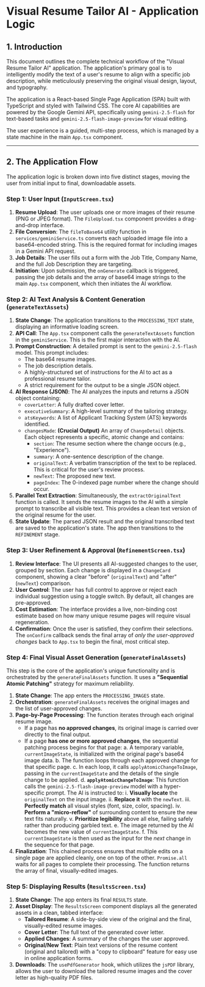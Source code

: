 # Visual Resume Tailor AI - Application Logic

## 1. Introduction

This document outlines the complete technical workflow of the "Visual Resume Tailor AI" application. The application's primary goal is to intelligently modify the text of a user's resume to align with a specific job description, while meticulously preserving the original visual design, layout, and typography.

The application is a React-based Single Page Application (SPA) built with TypeScript and styled with Tailwind CSS. The core AI capabilities are powered by the Google Gemini API, specifically using `gemini-2.5-flash` for text-based tasks and `gemini-2.5-flash-image-preview` for visual editing.

The user experience is a guided, multi-step process, which is managed by a state machine in the main `App.tsx` component.

---

## 2. The Application Flow

The application logic is broken down into five distinct stages, moving the user from initial input to final, downloadable assets.

### Step 1: User Input (`InputScreen.tsx`)

1.  **Resume Upload**: The user uploads one or more images of their resume (PNG or JPEG format). The `FileUpload.tsx` component provides a drag-and-drop interface.
2.  **File Conversion**: The `fileToBase64` utility function in `services/geminiService.ts` converts each uploaded image file into a base64-encoded string. This is the required format for including images in a Gemini API request.
3.  **Job Details**: The user fills out a form with the Job Title, Company Name, and the full Job Description they are targeting.
4.  **Initiation**: Upon submission, the `onGenerate` callback is triggered, passing the job details and the array of base64 image strings to the main `App.tsx` component, which then initiates the AI workflow.

### Step 2: AI Text Analysis & Content Generation (`generateTextAssets`)

1.  **State Change**: The application transitions to the `PROCESSING_TEXT` state, displaying an informative loading screen.
2.  **API Call**: The `App.tsx` component calls the `generateTextAssets` function in the `geminiService`. This is the first major interaction with the AI.
3.  **Prompt Construction**: A detailed prompt is sent to the `gemini-2.5-flash` model. This prompt includes:
    *   The base64 resume images.
    *   The job description details.
    *   A highly-structured set of instructions for the AI to act as a professional resume tailor.
    *   A strict requirement for the output to be a single JSON object.
4.  **AI Response (JSON)**: The AI analyzes the inputs and returns a JSON object containing:
    *   `coverLetter`: A fully drafted cover letter.
    *   `executiveSummary`: A high-level summary of the tailoring strategy.
    *   `atsKeywords`: A list of Applicant Tracking System (ATS) keywords identified.
    *   `changesMade`: **(Crucial Output)** An array of `ChangeDetail` objects. Each object represents a specific, atomic change and contains:
        *   `section`: The resume section where the change occurs (e.g., "Experience").
        *   `summary`: A one-sentence description of the change.
        *   `originalText`: A verbatim transcription of the text to be replaced. This is critical for the user's review process.
        *   `newText`: The proposed new text.
        *   `pageIndex`: The 0-indexed page number where the change should occur.
5.  **Parallel Text Extraction**: Simultaneously, the `extractOriginalText` function is called. It sends the resume images to the AI with a simple prompt to transcribe all visible text. This provides a clean text version of the original resume for the user.
6.  **State Update**: The parsed JSON result and the original transcribed text are saved to the application's state. The app then transitions to the `REFINEMENT` stage.

### Step 3: User Refinement & Approval (`RefinementScreen.tsx`)

1.  **Review Interface**: The UI presents all AI-suggested changes to the user, grouped by section. Each change is displayed in a `ChangeCard` component, showing a clear "before" (`originalText`) and "after" (`newText`) comparison.
2.  **User Control**: The user has full control to approve or reject each individual suggestion using a toggle switch. By default, all changes are pre-approved.
3.  **Cost Estimation**: The interface provides a live, non-binding cost estimate based on how many unique resume pages will require visual regeneration.
4.  **Confirmation**: Once the user is satisfied, they confirm their selections. The `onConfirm` callback sends the final array of *only the user-approved changes* back to `App.tsx` to begin the final, most critical step.

### Step 4: Final Visual Asset Generation (`generateFinalAssets`)

This step is the core of the application's unique functionality and is orchestrated by the `generateFinalAssets` function. It uses a **"Sequential Atomic Patching"** strategy for maximum reliability.

1.  **State Change**: The app enters the `PROCESSING_IMAGES` state.
2.  **Orchestration**: `generateFinalAssets` receives the original images and the list of user-approved changes.
3.  **Page-by-Page Processing**: The function iterates through each original resume image.
    *   If a page has **no approved changes**, its original image is carried over directly to the final output.
    -   If a page **has one or more approved changes**, the sequential patching process begins for that page:
        a.  A temporary variable, `currentImageState`, is initialized with the original page's base64 image data.
        b.  The function loops through each approved change for that specific page.
        c.  In each loop, it calls `applyAtomicChangeToImage`, passing in the `currentImageState` and the details of the single change to be applied.
        d.  **`applyAtomicChangeToImage`**: This function calls the `gemini-2.5-flash-image-preview` model with a hyper-specific prompt. The AI is instructed to:
            i.  **Visually locate** the `originalText` on the input image.
            ii. **Replace it** with the `newText`.
            iii. **Perfectly match** all visual styles (font, size, color, spacing).
            iv. **Perform a "micro-reflow"** of surrounding content to ensure the new text fits naturally.
            v. **Prioritize legibility** above all else, failing safely rather than producing garbled text.
        e.  The image returned by the AI becomes the new value of `currentImageState`.
        f.  This `currentImageState` is then used as the input for the *next* change in the sequence for that page.
4.  **Finalization**: This chained process ensures that multiple edits on a single page are applied cleanly, one on top of the other. `Promise.all` waits for all pages to complete their processing. The function returns the array of final, visually-edited images.

### Step 5: Displaying Results (`ResultsScreen.tsx`)

1.  **State Change**: The app enters its final `RESULTS` state.
2.  **Asset Display**: The `ResultsScreen` component displays all the generated assets in a clean, tabbed interface:
    *   **Tailored Resume**: A side-by-side view of the original and the final, visually-edited resume images.
    *   **Cover Letter**: The full text of the generated cover letter.
    *   **Applied Changes**: A summary of the changes the user approved.
    *   **Original/New Text**: Plain text versions of the resume content (original and tailored) with a "copy to clipboard" feature for easy use in online application forms.
3.  **Downloads**: The `usePdfGenerator` hook, which utilizes the `jsPDF` library, allows the user to download the tailored resume images and the cover letter as high-quality PDF files.
